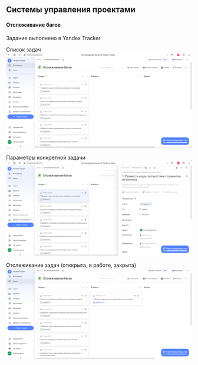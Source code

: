 ## Системы управления проектами

#### Отслеживание багов

Задание выполнено в Yandex Tracker

Список задач
![screen_1](./Scr1.PNG)

Параметры конкретной задачи
![screen_2](./Scr2.PNG)

Отслеживание задач (отккрыта, в работе, закрыта)
![screen_3](./Scr3.PNG)